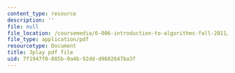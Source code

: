 ```yaml
---
content_type: resource
description: ''
file: null
file_location: /coursemedia/6-006-introduction-to-algorithms-fall-2011/7f1947f0885b9a4b92ddd9602647ba3f_oRpERQA4Vik.pdf
file_type: application/pdf
resourcetype: Document
title: 3play pdf file
uid: 7f1947f0-885b-9a4b-92dd-d9602647ba3f
---
```

